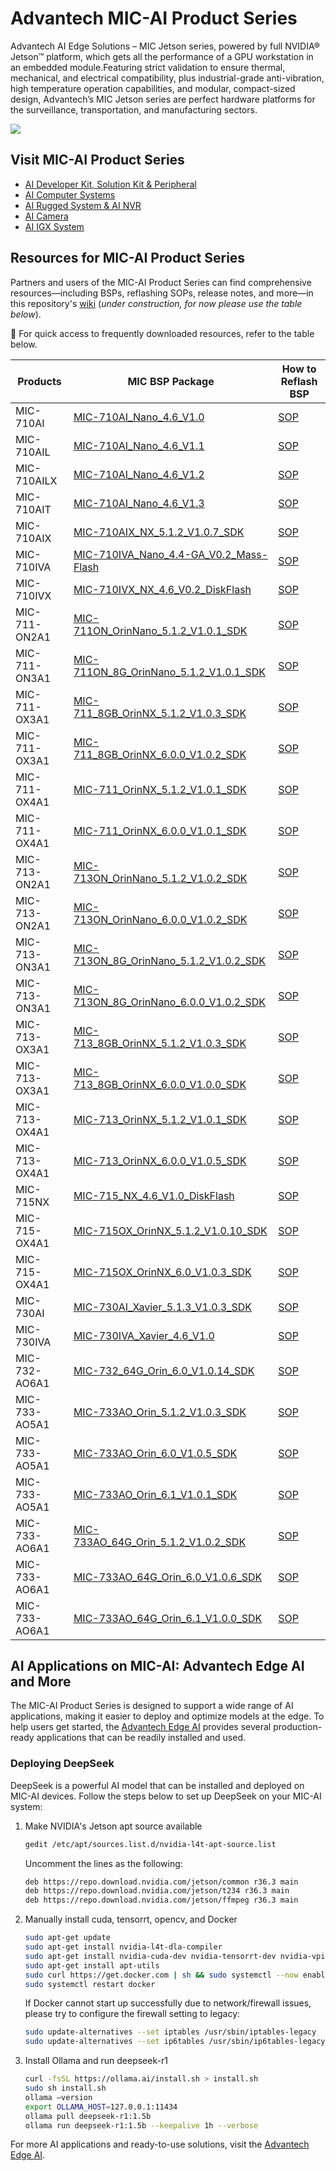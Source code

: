 # Advantech MIC-AI Product Series

Advantech AI Edge Solutions – MIC Jetson series, powered by full NVIDIA® Jetson™ platform, which gets all the performance of a GPU workstation in an embedded module.Featuring strict validation to ensure thermal, mechanical, and electrical compatibility, plus industrial-grade anti-vibration, high temperature operation capabilities, and modular, compact-sized design, Advantech’s MIC Jetson series are perfect hardware platforms for the surveillance, transportation, and manufacturing sectors.

![](https://advcloudfiles.advantech.com/cms/b57dfa32-3b50-46fc-8930-6475dd67fd3e/Content/og.jpg)

## Visit MIC-AI Product Series

- [AI Developer Kit, Solution Kit & Peripheral](https://www.advantech.com/en/products/ai-developer-kit-solution-kit--peripheral/sub_d843578f-4f6f-41b1-aa5a-fdfdbdcd7d2b)
- [AI Computer Systems](https://www.advantech.com/en/products/ai-computer-systems/sub_965e4edb-fb98-429e-89ed-9a0a8435a7be)
- [AI Rugged System & AI NVR](https://www.advantech.com/en/products/ai-rugged-system-ai-nvr-/sub_7514cce2-46ae-4b55-ac6d-b9698a6fb448)
- [AI Camera](https://www.advantech.com/en/products/ai-camera/sub_ce666c81-b9fc-4675-b7aa-0c16ce758636)
- [AI IGX System](https://www.advantech.com/en/products/ai-igx-system/sub_f5ae6d7f-14c2-4c4d-b027-448808aba483)

## Resources for MIC-AI Product Series

Partners and users of the MIC-AI Product Series can find comprehensive resources—including BSPs, reflashing SOPs, release notes, and more—in this repository's [wiki](https://github.com/advantech-edge-ai/MIC-AI/wiki) (_under construction, for now please use the table below_).

📌 For quick access to frequently downloaded resources, refer to the table below.

| Products      | MIC BSP Package          | How to Reflash BSP |
|---------------|--------------------------|--------------------|
| MIC-710AI   | [MIC-710AI_Nano_4.6_V1.0](https://www.dropbox.com/scl/fo/dr6zcn9vfq8eokdh9uug0/AJhANbdXfoBxSA7g8ZL_rRQ/MIC-710AI/MIC-710AI_Nano_4.6_V1.0_DiskFlash?dl=0&rlkey=css95k1m3b0698nn4wrvwisva&subfolder_nav_tracking=1) | [SOP](https://www.dropbox.com/scl/fo/dr6zcn9vfq8eokdh9uug0/AO0cOUE36ilGHkN2oXdDnKE/MIC-710AI/MIC-710AI_Nano_4.6_V1.0_DiskFlash/MIC-710AI_Nano_4.6_V1.0_DiskFlash_SOP.pdf?rlkey=css95k1m3b0698nn4wrvwisva&dl=0) |
| MIC-710AIL  | [MIC-710AI_Nano_4.6_V1.1](https://www.dropbox.com/scl/fo/dr6zcn9vfq8eokdh9uug0/AMf524feBVXOuU4CMYzt7yc/MIC-710AIL/MIC-710AIL_Nano_4.6_V1.2_DiskFlash?dl=0&rlkey=css95k1m3b0698nn4wrvwisva&subfolder_nav_tracking=1) | [SOP](https://www.dropbox.com/scl/fo/dr6zcn9vfq8eokdh9uug0/AMg5WIeOmwGqvdQpacVi708/MIC-710AIL/MIC-710AIL_Nano_4.6_V1.2_DiskFlash/MIC-710AIL_Nano_4.6_V1.2_DiskFlash_SOP.pdf?rlkey=css95k1m3b0698nn4wrvwisva&dl=0) |
| MIC-710AILX   | [MIC-710AI_Nano_4.6_V1.2](https://www.dropbox.com/scl/fo/dr6zcn9vfq8eokdh9uug0/AE203f9WMCY4a63SrFb1rlM/MIC-710AILT/MIC-710AILT_TX2NX_4.6_V1.0_DiskFlash?dl=0&rlkey=css95k1m3b0698nn4wrvwisva&subfolder_nav_tracking=1) | [SOP](https://www.dropbox.com/scl/fo/dr6zcn9vfq8eokdh9uug0/ANsNNV5I2C-iRDXLrfNQ2jM/MIC-710AILT/MIC-710AILT_TX2NX_4.6_V1.0_DiskFlash/MIC-710AILT_TX2NX_4.6_V1.0_DiskFlash_SOP.pdf?rlkey=css95k1m3b0698nn4wrvwisva&dl=0) |
| MIC-710AIT    | [MIC-710AI_Nano_4.6_V1.3](https://www.dropbox.com/scl/fo/dr6zcn9vfq8eokdh9uug0/AOWQ8r59A36XBeeTdrlBA1I/MIC-710AIT/MIC-710AIT_TX2NX_4.6_V1.0_DiskFlash?dl=0&rlkey=css95k1m3b0698nn4wrvwisva&subfolder_nav_tracking=1) | [SOP](https://www.dropbox.com/scl/fo/dr6zcn9vfq8eokdh9uug0/AKJp3i59lF9EGRv2YC_pepM/MIC-710AIT/MIC-710AIT_TX2NX_4.6_V1.0_DiskFlash/MIC-710AIT_TX2NX_4.6_V1.0_DiskFlash_SOP.pdf?rlkey=css95k1m3b0698nn4wrvwisva&dl=0) |
| MIC-710AIX    | [MIC-710AIX_NX_5.1.2_V1.0.7_SDK](https://www.dropbox.com/scl/fo/dr6zcn9vfq8eokdh9uug0/APXwxTe382WUr5ReA5NJub4/MIC-710AIX/MIC-710AIX_NX_5.1.2_V1.0.7_SDK?dl=0&rlkey=css95k1m3b0698nn4wrvwisva&subfolder_nav_tracking=1) | [SOP](https://www.dropbox.com/scl/fo/dr6zcn9vfq8eokdh9uug0/AITPg21lirRpeI8l4X7LbHw/MIC-710AIX/MIC-710AIX_NX_5.1.2_V1.0.7_SDK/MIC-710AIX_NX_5.1.2_V1.0.7_SDK_SOP.pdf?rlkey=css95k1m3b0698nn4wrvwisva&dl=0) |
| MIC-710IVA    | [MIC-710IVA_Nano_4.4-GA_V0.2_Mass-Flash](https://www.dropbox.com/scl/fo/dr6zcn9vfq8eokdh9uug0/AMBgavQcw-TNYTheSRi4JG8/MIC-710IVA/MIC-710IVA_Nano_4.4-GA_V0.2_Mass-Flash?dl=0&rlkey=css95k1m3b0698nn4wrvwisva&subfolder_nav_tracking=1) | [SOP](https://www.dropbox.com/scl/fo/dr6zcn9vfq8eokdh9uug0/AEID_lFKWBcbKnfxn9YpsNU/MIC-710IVA/MIC-710IVA_Nano_4.4-GA_V0.2_Mass-Flash/MIC-710IVA_Nano_4.4-GA_V0.2_Mass-Flash_SOP.pdf?rlkey=css95k1m3b0698nn4wrvwisva&dl=0) |
| MIC-710IVX    | [MIC-710IVX_NX_4.6_V0.2_DiskFlash](https://www.dropbox.com/scl/fo/dr6zcn9vfq8eokdh9uug0/AAB5i5DhizDwfymN9P5ZqD8/MIC-710IVX/MIC-710IVX_NX_4.6_V0.2_DiskFlash?dl=0&rlkey=css95k1m3b0698nn4wrvwisva&subfolder_nav_tracking=1) | [SOP](https://www.dropbox.com/scl/fo/dr6zcn9vfq8eokdh9uug0/AHO3_k1lXYWCRmtVBL8y4T0/MIC-710IVX/MIC-710IVX_NX_4.6_V0.2_DiskFlash/MIC-710IVX_NX_4.6_V0.2_DiskFlash_SOP.pdf?rlkey=css95k1m3b0698nn4wrvwisva&dl=0) |
| MIC-711-ON2A1 | [MIC-711ON_OrinNano_5.1.2_V1.0.1_SDK](https://www.dropbox.com/scl/fo/dr6zcn9vfq8eokdh9uug0/AJoGY-gOnIveViZKkHG2jHs/MIC-711(D)-ON/MIC-711(D)-ON2A1/MIC-711ON_OrinNano_5.1.2_V1.0.1_SDK?dl=0&rlkey=css95k1m3b0698nn4wrvwisva&subfolder_nav_tracking=1) | [SOP](https://www.dropbox.com/scl/fo/dr6zcn9vfq8eokdh9uug0/AJUeDdkopHa7m0m8TNUR-7s/MIC-711%28D%29-ON/MIC-711%28D%29-ON2A1/MIC-711ON_OrinNano_5.1.2_V1.0.1_SDK/MIC-711-ON_Flash_SOP.pdf?rlkey=css95k1m3b0698nn4wrvwisva&dl=0) |
| MIC-711-ON3A1 | [MIC-711ON_8G_OrinNano_5.1.2_V1.0.1_SDK](https://www.dropbox.com/scl/fo/dr6zcn9vfq8eokdh9uug0/AO6EpxrZ2bv5raBayWc6tXk/MIC-711(D)-ON/MIC-711(D)-ON3A1/MIC-711ON_8G_OrinNano_5.1.2_V1.0.1_SDK?dl=0&rlkey=css95k1m3b0698nn4wrvwisva&subfolder_nav_tracking=1) | [SOP](https://www.dropbox.com/scl/fo/dr6zcn9vfq8eokdh9uug0/ACmCoERJLyQ82_4VpLQJGao/MIC-711%28D%29-ON/MIC-711%28D%29-ON3A1/MIC-711ON_8G_OrinNano_5.1.2_V1.0.1_SDK/MIC-711-ON_Flash_SOP.pdf?rlkey=css95k1m3b0698nn4wrvwisva&dl=0) |
| MIC-711-OX3A1 | [MIC-711_8GB_OrinNX_5.1.2_V1.0.3_SDK](https://www.dropbox.com/scl/fo/dr6zcn9vfq8eokdh9uug0/AAm5Tye-oWGArbCTyL8BhMI/MIC-711(D)-OX/MIC-711(D)-OX3A1/MIC-711_8GB_OrinNX_5.1.2_V1.0.3_SDK?dl=0&rlkey=css95k1m3b0698nn4wrvwisva&subfolder_nav_tracking=1) | [SOP](https://www.dropbox.com/scl/fo/dr6zcn9vfq8eokdh9uug0/AFkSZyIzuLpXJX6n4ojTFOY/MIC-711%28D%29-OX/MIC-711%28D%29-OX3A1/MIC-711_8GB_OrinNX_5.1.2_V1.0.3_SDK/MIC-711-OX_Flash_SOP.pdf?rlkey=css95k1m3b0698nn4wrvwisva&dl=0) |
| MIC-711-OX3A1 | [MIC-711_8GB_OrinNX_6.0.0_V1.0.2_SDK](https://www.dropbox.com/scl/fo/dr6zcn9vfq8eokdh9uug0/AJ8ceCeExz4BDe-rW1KggdI/MIC-711(D)-OX/MIC-711(D)-OX3A1/MIC-711_8GB_OrinNX_6.0.0_V1.0.2_SDK?dl=0&rlkey=css95k1m3b0698nn4wrvwisva&subfolder_nav_tracking=1) | [SOP](https://www.dropbox.com/scl/fo/dr6zcn9vfq8eokdh9uug0/ACdfmw9B4mrGHcKz6z0Oci4/MIC-711%28D%29-OX/MIC-711%28D%29-OX3A1/MIC-711_8GB_OrinNX_6.0.0_V1.0.2_SDK/MIC-711%28D%29_Flash_SOP.pdf?rlkey=css95k1m3b0698nn4wrvwisva&dl=0) |
| MIC-711-OX4A1 | [MIC-711_OrinNX_5.1.2_V1.0.1_SDK](https://www.dropbox.com/scl/fo/dr6zcn9vfq8eokdh9uug0/AE5_sJfEJKiA6FGt0LHXcFg/MIC-711(D)-OX/MIC-711(D)-OX4A1/MIC-711_OrinNX_5.1.2_V1.0.1_SDK?dl=0&rlkey=css95k1m3b0698nn4wrvwisva&subfolder_nav_tracking=1) | [SOP](https://www.dropbox.com/scl/fo/dr6zcn9vfq8eokdh9uug0/AMX5Y1jlJLhyPblNCBgRQ-c/MIC-711%28D%29-OX/MIC-711%28D%29-OX4A1/MIC-711_OrinNX_5.1.2_V1.0.1_SDK/MIC-711-OX_Flash_SOP.pdf?rlkey=css95k1m3b0698nn4wrvwisva&dl=0) |
| MIC-711-OX4A1 | [MIC-711_OrinNX_6.0.0_V1.0.1_SDK](https://www.dropbox.com/scl/fo/dr6zcn9vfq8eokdh9uug0/AJJqprc7Fn4jM6ZA2GcdChw/MIC-711(D)-OX/MIC-711(D)-OX4A1/MIC-711_OrinNX_6.0.0_V1.0.1_SDK?dl=0&rlkey=css95k1m3b0698nn4wrvwisva&subfolder_nav_tracking=1) | [SOP](https://www.dropbox.com/scl/fo/dr6zcn9vfq8eokdh9uug0/AEwuWxXTyzttRo7C2JRUFzE/MIC-711%28D%29-OX/MIC-711%28D%29-OX4A1/MIC-711_OrinNX_6.0.0_V1.0.1_SDK/MIC-711%28D%29_Flash_SOP.pdf?rlkey=css95k1m3b0698nn4wrvwisva&dl=0) |
| MIC-713-ON2A1 | [MIC-713ON_OrinNano_5.1.2_V1.0.2_SDK](https://www.dropbox.com/scl/fo/dr6zcn9vfq8eokdh9uug0/AINfmSdMnzV3R6d7g3ogBts/MIC-713(S)-ON/MIC-713(S)-ON2A1/MIC-713ON_OrinNano_5.1.2_V1.0.2_SDK?dl=0&rlkey=css95k1m3b0698nn4wrvwisva&subfolder_nav_tracking=1) | [SOP](https://www.dropbox.com/scl/fo/dr6zcn9vfq8eokdh9uug0/APtZK9TRJddlH9fJgJaMeEM/MIC-713%28S%29-ON/MIC-713%28S%29-ON2A1/MIC-713ON_OrinNano_5.1.2_V1.0.2_SDK/MIC-713%28S%29-ON_Flash_SOP.pdf?rlkey=css95k1m3b0698nn4wrvwisva&dl=0) |
| MIC-713-ON2A1 | [MIC-713ON_OrinNano_6.0.0_V1.0.2_SDK](https://www.dropbox.com/scl/fo/dr6zcn9vfq8eokdh9uug0/ADXoYqCHuJP0_tTleAoOwNM/MIC-713(S)-ON/MIC-713(S)-ON2A1/MIC-713ON_OrinNano_6.0.0_V1.0.2_SDK?dl=0&rlkey=css95k1m3b0698nn4wrvwisva&subfolder_nav_tracking=1) | [SOP](https://www.dropbox.com/scl/fo/dr6zcn9vfq8eokdh9uug0/ADkCA1ex6ruqdDoLJ_lTd94/MIC-713%28S%29-ON/MIC-713%28S%29-ON2A1/MIC-713ON_OrinNano_6.0.0_V1.0.2_SDK/MIC-713%28S%29_Flash_SOP.pdf?rlkey=css95k1m3b0698nn4wrvwisva&dl=0) |
| MIC-713-ON3A1 | [MIC-713ON_8G_OrinNano_5.1.2_V1.0.2_SDK](https://www.dropbox.com/scl/fo/dr6zcn9vfq8eokdh9uug0/ACTZwy3wA5xSwhkm-yE1Ub0/MIC-713(S)-ON/MIC-713(S)-ON3A1/MIC-713ON_8G_OrinNano_5.1.2_V1.0.2_SDK?dl=0&rlkey=css95k1m3b0698nn4wrvwisva&subfolder_nav_tracking=1) | [SOP](https://www.dropbox.com/scl/fo/dr6zcn9vfq8eokdh9uug0/AJAC1SNm8Vh_JX78pUiUSZw/MIC-713%28S%29-ON/MIC-713%28S%29-ON3A1/MIC-713ON_8G_OrinNano_5.1.2_V1.0.2_SDK/MIC-713%28S%29-ON_Flash_SOP.pdf?rlkey=css95k1m3b0698nn4wrvwisva&dl=0) |
| MIC-713-ON3A1 | [MIC-713ON_8G_OrinNano_6.0.0_V1.0.2_SDK](https://www.dropbox.com/scl/fo/dr6zcn9vfq8eokdh9uug0/ACDsj6GvtJiDhBG-3q4K3S0/MIC-713(S)-ON/MIC-713(S)-ON3A1/MIC-713ON_8G_OrinNano_6.0.0_V1.0.2_SDK?dl=0&rlkey=css95k1m3b0698nn4wrvwisva&subfolder_nav_tracking=1) | [SOP](https://www.dropbox.com/scl/fo/dr6zcn9vfq8eokdh9uug0/AEQiX2b2f5tRZDtvlEpSZDY/MIC-713%28S%29-ON/MIC-713%28S%29-ON3A1/MIC-713ON_8G_OrinNano_6.0.0_V1.0.2_SDK/MIC-713%28S%29_Flash_SOP.pdf?rlkey=css95k1m3b0698nn4wrvwisva&dl=0) |
| MIC-713-OX3A1 | [MIC-713_8GB_OrinNX_5.1.2_V1.0.3_SDK](https://www.dropbox.com/scl/fo/dr6zcn9vfq8eokdh9uug0/ACiZbpG62a1yS7_QPibgTJk/MIC-713(S)-OX/MIC-713(S)-OX3A1/MIC-713_8GB_OrinNX_5.1.2_V1.0.3_SDK?dl=0&rlkey=css95k1m3b0698nn4wrvwisva&subfolder_nav_tracking=1) | [SOP](https://www.dropbox.com/scl/fo/dr6zcn9vfq8eokdh9uug0/AGf2NiAjZ6x3Ngfsfx_Aq2c/MIC-713%28S%29-OX/MIC-713%28S%29-OX3A1/MIC-713_8GB_OrinNX_5.1.2_V1.0.3_SDK/MIC-713%28S%29-OX_Flash_SOP.pdf?rlkey=css95k1m3b0698nn4wrvwisva&dl=0) |
| MIC-713-OX3A1 | [MIC-713_8GB_OrinNX_6.0.0_V1.0.0_SDK](https://www.dropbox.com/scl/fo/dr6zcn9vfq8eokdh9uug0/AKFxgapFIr4sxr3eGCQBbVU/MIC-713(S)-OX/MIC-713(S)-OX3A1/MIC-713_8GB_OrinNX_6.0.0_V1.0.0_SDK?dl=0&rlkey=css95k1m3b0698nn4wrvwisva&subfolder_nav_tracking=1) | [SOP](https://www.dropbox.com/scl/fo/dr6zcn9vfq8eokdh9uug0/AA4ZWO4tQi7hLACtdG3357s/MIC-713%28S%29-OX/MIC-713%28S%29-OX3A1/MIC-713_8GB_OrinNX_6.0.0_V1.0.0_SDK/MIC-713%28S%29_Flash_SOP.pdf?rlkey=css95k1m3b0698nn4wrvwisva&dl=0) |
| MIC-713-OX4A1 | [MIC-713_OrinNX_5.1.2_V1.0.1_SDK](https://www.dropbox.com/scl/fo/dr6zcn9vfq8eokdh9uug0/AD985SvdLJMGI_giIVtkZGc/MIC-713(S)-OX/MIC-713(S)-OX4A1/MIC-713_OrinNX_5.1.2_V1.0.1_SDK?dl=0&rlkey=css95k1m3b0698nn4wrvwisva) | [SOP](https://www.dropbox.com/scl/fo/dr6zcn9vfq8eokdh9uug0/AH7YYxqGElUFmvsEuyFYoLY/MIC-713%28S%29-OX/MIC-713%28S%29-OX4A1/MIC-713_OrinNX_5.1.2_V1.0.1_SDK/MIC-713%28S%29-OX_Flash_SOP.pdf?rlkey=css95k1m3b0698nn4wrvwisva&dl=0) |
| MIC-713-OX4A1 | [MIC-713_OrinNX_6.0.0_V1.0.5_SDK](https://www.dropbox.com/scl/fo/dr6zcn9vfq8eokdh9uug0/AFzGXpCisSjg6LmvukvC8x0/MIC-713(S)-OX/MIC-713(S)-OX4A1/MIC-713_OrinNX_6.0.0_V1.0.5_SDK?dl=0&rlkey=css95k1m3b0698nn4wrvwisva&subfolder_nav_tracking=1) | [SOP](https://www.dropbox.com/scl/fo/dr6zcn9vfq8eokdh9uug0/AJPaQ7wDKVGZCFhBCsmAMVE/MIC-713%28S%29-OX/MIC-713%28S%29-OX4A1/MIC-713_OrinNX_6.0.0_V1.0.5_SDK/MIC-713%28S%29_Flash_SOP.pdf?rlkey=css95k1m3b0698nn4wrvwisva&dl=0) |
| MIC-715NX     | [MIC-715_NX_4.6_V1.0_DiskFlash](https://www.dropbox.com/scl/fo/dr6zcn9vfq8eokdh9uug0/AHXRIwOyreD0164UqTnVO2o/MIC-715-NX/MIC-715_NX_4.6_V1.0_DiskFlash?dl=0&rlkey=css95k1m3b0698nn4wrvwisva&subfolder_nav_tracking=1) | [SOP](https://www.dropbox.com/scl/fo/dr6zcn9vfq8eokdh9uug0/AIeO_NzQ-hGQg8ILmXKSC34/MIC-715-NX/MIC-715_NX_4.6_V1.0_DiskFlash/MIC-715_NX_4.6_V1.0_DiskFlash_SOP.pdf?rlkey=css95k1m3b0698nn4wrvwisva&dl=0) |
| MIC-715-OX4A1 | [MIC-715OX_OrinNX_5.1.2_V1.0.10_SDK](https://www.dropbox.com/scl/fo/dr6zcn9vfq8eokdh9uug0/AMyd4cf8Uog4YIjZ8j34LFk/MIC-715-OX/MIC-715-OX4A1/MIC-715OX_OrinNX_5.1.2_V1.0.10_SDK?dl=0&rlkey=css95k1m3b0698nn4wrvwisva&subfolder_nav_tracking=1) | [SOP](https://www.dropbox.com/scl/fo/dr6zcn9vfq8eokdh9uug0/AEKzK-yIr0RG3saXzTUGHXI/MIC-715-OX/MIC-715-OX4A1/MIC-715OX_OrinNX_5.1.2_V1.0.10_SDK/MIC-715OX_Flash_SOP.pdf?rlkey=css95k1m3b0698nn4wrvwisva&dl=0) |
| MIC-715-OX4A1 | [MIC-715OX_OrinNX_6.0_V1.0.3_SDK](https://www.dropbox.com/scl/fo/dr6zcn9vfq8eokdh9uug0/ABNoys5Kug9Zy601P5oU9j4/MIC-715-OX/MIC-715-OX4A1/MIC-715OX_OrinNX_6.0_V1.0.3_SDK?dl=0&rlkey=css95k1m3b0698nn4wrvwisva&subfolder_nav_tracking=1) | [SOP](https://www.dropbox.com/scl/fo/dr6zcn9vfq8eokdh9uug0/ANpXwLAIFagX7WwsxaZM9-4/MIC-715-OX/MIC-715-OX4A1/MIC-715OX_OrinNX_6.0_V1.0.3_SDK/MIC-715OX_Flash_SOP.pdf?rlkey=css95k1m3b0698nn4wrvwisva&dl=0) |
| MIC-730AI     | [MIC-730AI_Xavier_5.1.3_V1.0.3_SDK](https://www.dropbox.com/scl/fo/dr6zcn9vfq8eokdh9uug0/AKY1Fnv5HgXxVMm0GUUwJ0Y/MIC-730AI/MIC-730AI_Xavier_5.1.3_V1.0.3_SDK?dl=0&rlkey=css95k1m3b0698nn4wrvwisva&subfolder_nav_tracking=1) | [SOP](https://www.dropbox.com/scl/fo/dr6zcn9vfq8eokdh9uug0/AEOo1TZKkq83s3BDy6pOLxY/MIC-730AI/MIC-730AI_Xavier_5.1.3_V1.0.3_SDK/MIC-730AI_Xavier_5.1.3_V1.0.3_SDK_Flash_SOP.pdf?rlkey=css95k1m3b0698nn4wrvwisva&dl=0) |
| MIC-730IVA    | [MIC-730IVA_Xavier_4.6_V1.0](https://www.dropbox.com/scl/fo/dr6zcn9vfq8eokdh9uug0/AOmX5kwahXCcvS0zRjpqVoQ/MIC-730IVA/MIC-730IVA_Xavier_4.6_V1.0_DiskFlash?dl=0&rlkey=css95k1m3b0698nn4wrvwisva) | [SOP](https://www.dropbox.com/scl/fo/dr6zcn9vfq8eokdh9uug0/AGZjICoshi36iIjk1CEi6W4/MIC-730IVA/MIC-730IVA_Xavier_4.6_V1.0_DiskFlash/MIC-730IVA_Xavier_4.6_V1.0_DiskFlash_SOP.pdf?rlkey=css95k1m3b0698nn4wrvwisva&dl=0) |
| MIC-732-AO6A1 | [MIC-732_64G_Orin_6.0_V1.0.14_SDK](https://www.dropbox.com/scl/fo/dr6zcn9vfq8eokdh9uug0/APy5QluK8gQgFOBbfrfbgWk/MIC-732(D)-AO/MIC-732(D)-AO6A1/MIC-732_64G_Orin_6.0_V1.0.14_SDK?dl=0&rlkey=css95k1m3b0698nn4wrvwisva&subfolder_nav_tracking=1) | [SOP](https://www.dropbox.com/scl/fo/dr6zcn9vfq8eokdh9uug0/AE9-EXCOnx5jqNvL1iIZRsU/MIC-732%28D%29-AO/MIC-732%28D%29-AO6A1/MIC-732_64G_Orin_6.0_V1.0.14_SDK/MIC-732%28D%29-AO_Flash_SOP.pdf?rlkey=css95k1m3b0698nn4wrvwisva&dl=0) |
| MIC-733-AO5A1 | [MIC-733AO_Orin_5.1.2_V1.0.3_SDK](https://www.dropbox.com/scl/fo/dr6zcn9vfq8eokdh9uug0/ALw8XpeJdWg4riIqTwR0QTo/MIC-733-AO/MIC-733-AO5A1/MIC-733AO_Orin_5.1.2_V1.0.3_SDK?dl=0&rlkey=css95k1m3b0698nn4wrvwisva&subfolder_nav_tracking=1) | [SOP](https://www.dropbox.com/scl/fo/dr6zcn9vfq8eokdh9uug0/AIGOuhfUTyb8uheJ_tznLOY/MIC-733-AO/MIC-733-AO5A1/MIC-733AO_Orin_5.1.2_V1.0.3_SDK/MIC-733-AO_Flash_SOP.pdf?rlkey=css95k1m3b0698nn4wrvwisva&dl=0) |
| MIC-733-AO5A1 | [MIC-733AO_Orin_6.0_V1.0.5_SDK](https://www.dropbox.com/scl/fo/dr6zcn9vfq8eokdh9uug0/AEkb5ZXJfGv4_cJX0d_lUEo/MIC-733-AO/MIC-733-AO5A1/MIC-733AO_Orin_6.0_V1.0.5_SDK?dl=0&rlkey=css95k1m3b0698nn4wrvwisva&subfolder_nav_tracking=1) | [SOP](https://www.dropbox.com/scl/fo/dr6zcn9vfq8eokdh9uug0/AAjA1fgBAon4m1hXmBK7sbQ/MIC-733-AO/MIC-733-AO5A1/MIC-733AO_Orin_6.0_V1.0.5_SDK/MIC-733-AO_Flash_SOP.pdf?rlkey=css95k1m3b0698nn4wrvwisva&dl=0) |
| MIC-733-AO5A1 | [MIC-733AO_Orin_6.1_V1.0.1_SDK](https://www.dropbox.com/scl/fo/dr6zcn9vfq8eokdh9uug0/AHYeNHHF142AOSl3uziSBPM/MIC-733-AO/MIC-733-AO5A1/MIC-733AO_Orin_6.1_V1.0.1_SDK?dl=0&rlkey=css95k1m3b0698nn4wrvwisva&subfolder_nav_tracking=1) | [SOP](https://www.dropbox.com/scl/fo/dr6zcn9vfq8eokdh9uug0/AHcL5I-jyBKM6NRy1ZpP5GA/MIC-733-AO/MIC-733-AO5A1/MIC-733AO_Orin_6.1_V1.0.1_SDK/MIC-733-AO_Flash_SOP.pdf?rlkey=css95k1m3b0698nn4wrvwisva&dl=0) |
| MIC-733-AO6A1 | [MIC-733AO_64G_Orin_5.1.2_V1.0.2_SDK](https://www.dropbox.com/scl/fo/dr6zcn9vfq8eokdh9uug0/AMndxlPeIpJ_1qpi7slT2OE/MIC-733-AO/MIC-733-AO6A1/MIC-733AO_64G_Orin_5.1.2_V1.0.2_SDK?dl=0&rlkey=css95k1m3b0698nn4wrvwisva&subfolder_nav_tracking=1) | [SOP](https://www.dropbox.com/scl/fo/dr6zcn9vfq8eokdh9uug0/AFpx5bkovXDlPtrOnexqiCk/MIC-733-AO/MIC-733-AO6A1/MIC-733AO_64G_Orin_5.1.2_V1.0.2_SDK/MIC-733-AO_Flash_SOP.pdf?rlkey=css95k1m3b0698nn4wrvwisva&dl=0) |
| MIC-733-AO6A1 | [MIC-733AO_64G_Orin_6.0_V1.0.6_SDK](https://www.dropbox.com/scl/fo/dr6zcn9vfq8eokdh9uug0/APIHbn_bwGZCtFkXBg_HZQ4/MIC-733-AO/MIC-733-AO6A1/MIC-733AO_64G_Orin_6.0_V1.0.6_SDK?dl=0&rlkey=css95k1m3b0698nn4wrvwisva&subfolder_nav_tracking=1) | [SOP](https://www.dropbox.com/scl/fo/dr6zcn9vfq8eokdh9uug0/AKKnTOPIx98DFlA4o0HnWCg/MIC-733-AO/MIC-733-AO6A1/MIC-733AO_64G_Orin_6.0_V1.0.6_SDK/MIC-733-AO_Flash_SOP.pdf?rlkey=css95k1m3b0698nn4wrvwisva&dl=0) |
| MIC-733-AO6A1 | [MIC-733AO_64G_Orin_6.1_V1.0.0_SDK](https://www.dropbox.com/scl/fo/dr6zcn9vfq8eokdh9uug0/AFbMN0hYIZ1IbvjvtN1sFqY/MIC-733-AO/MIC-733-AO6A1/MIC-733AO_64G_Orin_6.1_V1.0.0_SDK?dl=0&rlkey=css95k1m3b0698nn4wrvwisva&subfolder_nav_tracking=1) | [SOP](https://www.dropbox.com/scl/fo/dr6zcn9vfq8eokdh9uug0/AHOaNVRxFrdsiKCJjkrvEdc/MIC-733-AO/MIC-733-AO6A1/MIC-733AO_64G_Orin_6.1_V1.0.0_SDK/MIC-733-AO_Flash_SOP.pdf?rlkey=css95k1m3b0698nn4wrvwisva&dl=0) |

## AI Applications on MIC-AI: Advantech Edge AI and More

The MIC-AI Product Series is designed to support a wide range of AI applications, making it easier to deploy and optimize models at the edge. To help users get started, the [Advantech Edge AI](https://github.com/advantech-EdgeAI/) provides several production-ready applications that can be readily installed and used.

### Deploying DeepSeek

DeepSeek is a powerful AI model that can be installed and deployed on MIC-AI devices. Follow the steps below to set up DeepSeek on your MIC-AI system:

1. Make NVIDIA's Jetson apt source available
   ```sh
   gedit /etc/apt/sources.list.d/nvidia-l4t-apt-source.list
   ```
   Uncomment the lines as the following:
   ```sh
   deb https://repo.download.nvidia.com/jetson/common r36.3 main
   deb https://repo.download.nvidia.com/jetson/t234 r36.3 main
   deb https://repo.download.nvidia.com/jetson/ffmpeg r36.3 main
   ```
2. Manually install cuda, tensorrt, opencv, and Docker
   ```sh
   sudo apt-get update
   sudo apt-get install nvidia-l4t-dla-compiler
   sudo apt-get install nvidia-cuda-dev nvidia-tensorrt-dev nvidia-vpi-dev nvidia-opencv-dev nvidia-cudnn-dev tensorrt
   sudo apt-get install apt-utils
   sudo curl https://get.docker.com | sh && sudo systemctl --now enable docker
   sudo systemctl restart docker
   ```
   If Docker cannot start up successfully due to network/firewall issues, please try to configure the firewall setting to legacy:
   ```sh
   sudo update-alternatives --set iptables /usr/sbin/iptables-legacy
   sudo update-alternatives --set ip6tables /usr/sbin/ip6tables-legacy
   ```
3. Install Ollama and run deepseek-r1
   ```sh
   curl -fsSL https://ollama.ai/install.sh > install.sh
   sudo sh install.sh
   ollama –version
   export OLLAMA_HOST=127.0.0.1:11434
   ollama pull deepseek-r1:1.5b
   ollama run deepseek-r1:1.5b --keepalive 1h --verbose
   ```
For more AI applications and ready-to-use solutions, visit the [Advantech Edge AI](https://github.com/advantech-EdgeAI/).
